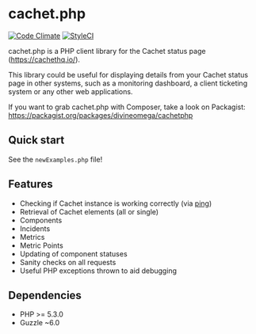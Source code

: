 # cachet.php

[![Code Climate](https://codeclimate.com/github/DivineOmega/cachet.php/badges/gpa.svg)](https://codeclimate.com/github/DivineOmega/cachet.php) 
[![StyleCI](https://styleci.io/repos/35906291/shield)](https://styleci.io/repos/35906291)

cachet.php is a PHP client library for the Cachet status page (https://cachethq.io/).

This library could be useful for displaying details from your Cachet status page in other systems, such as a monitoring dashboard, a client ticketing system or any other web applications.

If you want to grab cachet.php with Composer, take a look on Packagist: https://packagist.org/packages/divineomega/cachetphp

## Quick start

See the `newExamples.php` file!

## Features

* Checking if Cachet instance is working correctly (via [ping](https://docs.cachethq.io/v1.0/docs/ping))
* Retrieval of Cachet elements (all or single)
 * Components
 * Incidents
 * Metrics
 * Metric Points
* Updating of component statuses
* Sanity checks on all requests
* Useful PHP exceptions thrown to aid debugging

## Dependencies

* PHP >= 5.3.0
* Guzzle ~6.0
